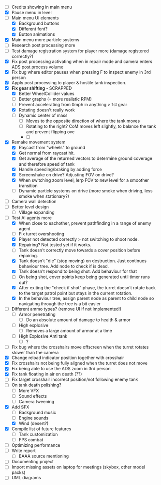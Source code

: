 - [ ] Credits showing in main menu
- [x] Pause menu in level
- [ ] Main menu UI elements
	- [x] Background buttons
	- [x] Different font?
	- [x] Button animations
- [x] Main menu more particle systems
- [ ] Research post processing more
- [ ] Test damage registration system for player more (damage registered correctly?)
- [x] Fix post processing activating when in repair mode and camera enters ADS post process volume
- [x] Fix bug where editor pauses when pressing F to inspect enemy in 3rd person
- [x] Apply post processing to player & hostile tank inspection.
- [x] **Fix gear shifting** - SCRAPPED
	- [x] Better WheelCollider values
	- [ ] Better graphs (= more realistic RPM)
	- [ ] Prevent accelerating from 0mph in anything > 1st gear
	- [x] Rotating doesn't really work
	- [ ] Dynamic center of mass
		- [ ] Moves to the opposite direction of where the tank moves
		- [ ] Rotating to the right? CoM moves left slightly, to balance the tank and prevent flipping ove
		- [ ] 
- [x] Remake movement system
	- [x] Raycast from "wheels" to ground
	- [x] Get normal from raycast hit.
	- [x] Get average of the returned vectors to determine ground coverage and therefore speed of tank
	- [x] Handle speeding/braking by adding force
	- [x] Screenshake on drive? Adjusting FOV on drive?
	- [x] When switching zoom level, lerp FOV to new level for a smoother transition
	- [ ] Dynamic particle systems on drive (more smoke when driving, less smoke when stationary?)
- [ ] Camera wall detection
- [ ] Better level design
	- [ ] Village expanding
- [ ] Test AI agents more
	- [x] When close to eachother, prevent pathfinding in a range of enemy agent
	- [ ] Fix turret overshooting
	- [x] Player not detected correctly > not switching to shoot node.
	- [x] Repairing? Not tested yet if it works.
	- [ ] Tank doesn't correctly move towards a cover position before repairing.
	- [x] Tank doesn't "die" (stop moving) on destruction. Just continues behaviour tree. Add node to check if is dead.
	- [x] Tank doesn't respond to being shot. Add behaviour for that
	- [ ] On being shot, cover points keep being generated until timer runs out?
	- [x] After exiting the "check if shot" phase, the turret doesn't rotate back to the target patrol point but stays in the current rotation.
	- [x] In the behaviour tree, assign parent node as parent to child node so navigating through the tree is a bit easier
- [ ] Different ammo types? (remove UI if not implemented!)
	- [ ] Armor penetrating
		- [ ] Do an absolute amount of damage to health & armor
	- [ ] High explosive
		- [ ] Removes a large amount of armor at a time
	- [ ] High Explosive Anti tank
		- [ ] ?
- [ ] Fix bug where the crosshairs move offscreen when the turret rotates slower than the camera
- [x] Change reload indicator position together with crosshair
- [x] Fix crosshairs not being fully aligned when the turret does not move
- [x] Fix being able to use the ADS zoom in 3rd person
- [x] Fix tank floating in air on death (??) 
- [ ] Fix target crosshair incorrect position/not following enemy tank
- [ ] On tank death polishing?
	- [ ] More VFX
	- [ ] Sound effects
	- [ ] Camera tweening
- [x] Add SFX
	- [ ] Background music
	- [ ] Engine sounds
	- [x] Wind (desert?)
- [x] Compile list of future features
	- [ ] Tank customization
	- [ ] FPS combat
- [ ] Optimizing performance
- [ ] Write report
	- [ ] EAAA source mentioning
- [ ] Documenting project
- [ ] Import missing assets on laptop for meetings (skybox, other model packs)
- [ ] UML diagrams
